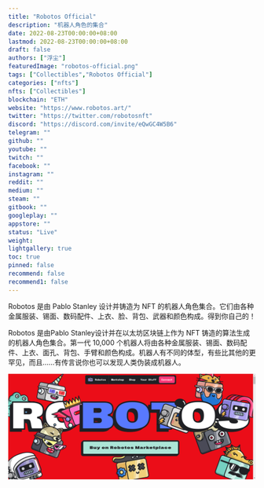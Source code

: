 ```yaml
---
title: "Robotos Official"
description: "机器人角色的集合"
date: 2022-08-23T00:00:00+08:00
lastmod: 2022-08-23T00:00:00+08:00
draft: false
authors: ["浮尘"]
featuredImage: "robotos-official.png"
tags: ["Collectibles","Robotos Official"]
categories: ["nfts"]
nfts: ["Collectibles"]
blockchain: "ETH"
website: "https://www.robotos.art/"
twitter: "https://twitter.com/robotosnft"
discord: "https://discord.com/invite/eQwGC4W5B6"
telegram: ""
github: ""
youtube: ""
twitch: ""
facebook: ""
instagram: ""
reddit: ""
medium: ""
steam: ""
gitbook: ""
googleplay: ""
appstore: ""
status: "Live"
weight: 
lightgallery: true
toc: true
pinned: false
recommend: false
recommend1: false
---
```

Robotos 是由 Pablo Stanley 设计并铸造为 NFT 的机器人角色集合。它们由各种金属服装、锡面、数码配件、上衣、脸、背包、武器和颜色构成。得到你自己的！

Robotos 是由Pablo Stanley设计并在以太坊区块链上作为 NFT 铸造的算法生成的机器人角色集合。第一代 10,000 个机器人将由各种金属服装、锡面、数码配件、上衣、面孔、背包、手臂和颜色构成。机器人有不同的体型，有些比其他的更罕见，而且……有传言说你也可以发现人类伪装成机器人。

![323545535213](323545535213.png)